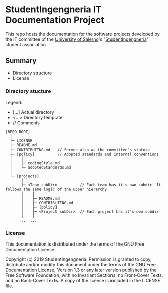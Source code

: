 # StudentIngengneria IT Documentation Project #
This repo hosts the documentation for the software projects developed by
the IT committee of the [University of Salerno](https://www.unisa.it)'s
"[StudentIngengneria](https://studentingengneria.it)" student
association

## Summary ##

- Directory structure
- License

### Directory stucture ###

Legend:
- [...] Actual directory
- <...> Directory template
- // Comments

```
[REPO ROOT]
  │
  ├─ LICENSE
  ├─ README.md
  ├─ CONTRIBUTING.md   // Serves also as the committee's statute
  ├─ [policy]          // Adopted standards and internal conventions
  │    │
  │    ├─ codingStyle.md
  │    └─ adoptedStandards.md
  │
  └─ [projects]
       │
       ├─ <Team subDir>          // Each team has it's own subdir. It follows the same logic of the upper hierarchy
       │    │
       │    ├─ README.md
       │    ├─ CONTRIBUTING.md
       │    ├─ [policy]
       │    ├─ <Project subDir>  // Each project has it's own subdir
       │    │
      ...  ...
```

### License ###
This documentation is distributed under the terms of the GNU Free Documentation
License.

Copyright (c) 2019 StudentIngengneria.
Permission is granted to copy, distribute and/or modify this document
under the terms of the GNU Free Documentation License, Version 1.3
or any later version published by the Free Software Foundation;
with no Invariant Sections, no Front-Cover Texts, and no Back-Cover Texts.
A copy of the license is included in the LICENSE file.
